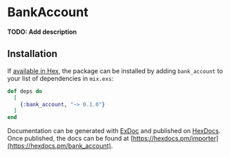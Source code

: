 # BankAccount

**TODO: Add description**

## Installation

If [available in Hex](https://hex.pm/docs/publish), the package can be installed
by adding `bank_account` to your list of dependencies in `mix.exs`:

```elixir
def deps do
  [
    {:bank_account, "~> 0.1.0"}
  ]
end
```

Documentation can be generated with [ExDoc](https://github.com/elixir-lang/ex_doc)
and published on [HexDocs](https://hexdocs.pm). Once published, the docs can
be found at [https://hexdocs.pm/importer](https://hexdocs.pm/bank_account).

